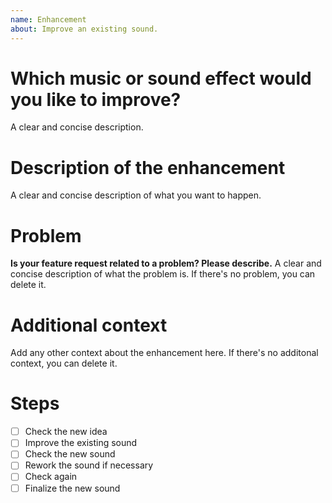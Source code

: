 ```yaml
---
name: Enhancement
about: Improve an existing sound.
---
```

# Which music or sound effect would you like to improve?
A clear and concise description.

# Description of the enhancement
A clear and concise description of what you want to happen.

# Problem
**Is your feature request related to a problem? Please describe.**
A clear and concise description of what the problem is. If there's no problem, you can delete it.

# Additional context
Add any other context about the enhancement here. If there's no additonal context, you can delete it.

# Steps

- [ ] Check the new idea
- [ ] Improve the existing sound
- [ ] Check the new sound
- [ ] Rework the sound if necessary
- [ ] Check again
- [ ] Finalize the new sound